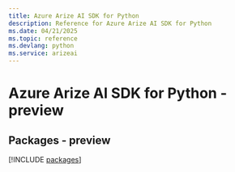 ```yaml
---
title: Azure Arize AI SDK for Python
description: Reference for Azure Arize AI SDK for Python
ms.date: 04/21/2025
ms.topic: reference
ms.devlang: python
ms.service: arizeai
---
```

# Azure Arize AI SDK for Python - preview
## Packages - preview
[!INCLUDE [packages](arize-ai-index.md)]